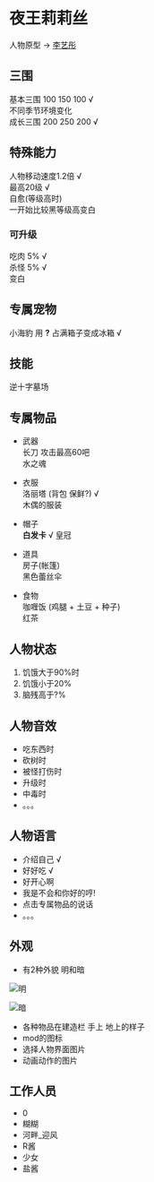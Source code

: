 # 夜王莉莉丝

人物原型 -> [李艺彤](http://weibo.com/u/3700233717)

## 三围 
基本三围 100 150 100 √  
不同季节环境变化  
成长三围 200 250 200 √

## 特殊能力
人物移动速度1.2倍 √  
最高20级 √  
自愈(等级高时)  
一开始比较黑等级高变白

### 可升级
吃肉 5% √  
杀怪 5% √  
变白  

## 专属宠物
小海豹 用 **?** 占满箱子变成冰箱 √

## 技能
逆十字墓场

## 专属物品
* 武器  
长刀 攻击最高60吧  
水之魂

* 衣服  
洛丽塔 (背包 保鲜?) √  
木偶的服装  

* 帽子  
**白发卡** √
皇冠

* 道具  
房子(帐篷)  
黑色蕾丝伞

* 食物  
咖喱饭  (鸡腿 + 土豆 + 种子)  
红茶  

## 人物状态 
1. 饥饿大于90%时
2. 饥饿小于20%
3. 脑残高于?%


## 人物音效
* 吃东西时
* 砍树时
* 被怪打伤时
* 升级时
* 中毒时
* 。。。

## 人物语言
* 介绍自己 √  
* 好好吃 √  
* 好开心啊  
* 我是不会和你好的哼!  
* 点击专属物品的说话  
* 。。。

## 外观
* 有2种外貌 明和暗  

![明](http://ooyhwygfv.bkt.clouddn.com/QQ%E5%9B%BE%E7%89%8720170815194002.jpg)

![暗](http://ooyhwygfv.bkt.clouddn.com/QQ%E5%9B%BE%E7%89%8720170815194009.jpg)

* 各种物品在建造栏 手上 地上的样子  
* mod的图标  
* 选择人物界面图片
* 动画动作的图片

## 工作人员
- 0  
- 糊糊  
- 河畔_迎风  
- R酱  
- 少女  
- 盐酱  
